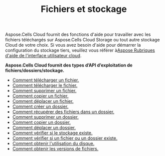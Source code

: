 ﻿---
title: Fichiers et stockage
second_title: Aspose.Cells Cloud Documen
type: docs
url: /fr/files-and-storage/
aliases: [/working-with-files-and-storage-using-aspose-cells-cloud/]
keywords: Learn how to work with Aspose Cells Cloud file storage
description: Découvrez comment utiliser le stockage de fichiers cloud Aspose Cells. Le SDK prend en charge différents types de langages de développement. Ils incluent Android, C#, Go, Java, NodeJS, Perl, PHP, Python, Ruby et Swift.
weight: 100
kwords: Excel, Office Cloud, REST API, feuille de calcul, PDF, CSV, Json, Markdwon, fichiers et stockage
---
Aspose.Cells Cloud fournit des fonctions d'aide pour travailler avec les fichiers téléchargés sur Aspose.Cells Cloud Storage ou tout autre stockage Cloud de votre choix. Si vous avez besoin d'aide pour démarrer la configuration du stockage tiers, veuillez vous référer à[Aspose Rubriques d'aide de l'interface utilisateur cloud](https://docs.aspose.cloud/display/totalcloud/Aspose+Cloud+UI+Help+Topics).

**Aspose.Cells Cloud fournit des types d’API d’exploitation de fichiers/dossiers/stockage.**
- [Comment télécharger un fichier.](/cells/fr/file/upload/)
- [Comment télécharger le fichier.](/cells/fr/file/download/)
- [Comment supprimer un fichier.](/cells/fr/file/delete/)
- [Comment copier un fichier.](/cells/fr/file/copy/)
- [Comment déplacer un fichier.](/cells/fr/file/move/)
- [Comment créer un dossier.](/cells/fr/folder/create/)
- [Comment récupérer des fichiers dans un dossier.](/cells/fr/folder/get-files/)
- [Comment supprimer un dossier.](/cells/fr/folder/delete/)
- [Comment copier un dossier.](/cells/fr/folder/copy/)
- [Comment déplacer un dossier.](/cells/fr/folder/move/)
- [Comment vérifier si le stockage existe.](/cells/fr/storage/exist/)
- [Comment vérifier si un fichier ou un dossier existe.](/cells/fr/storage/object-exists/)
- [Comment obtenir l'utilisation du disque.](/cells/fr/storage/disc-usage/)
- [Comment obtenir les versions de fichiers.](/cells/fr/storage/file-versions/)    
